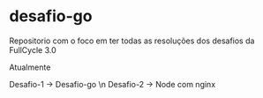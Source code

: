 # desafio-go

Repositorio com o foco em ter todas as resoluções dos desafios da FullCycle 3.0

Atualmente

Desafio-1 -> Desafio-go \n
Desafio-2 -> Node com nginx

